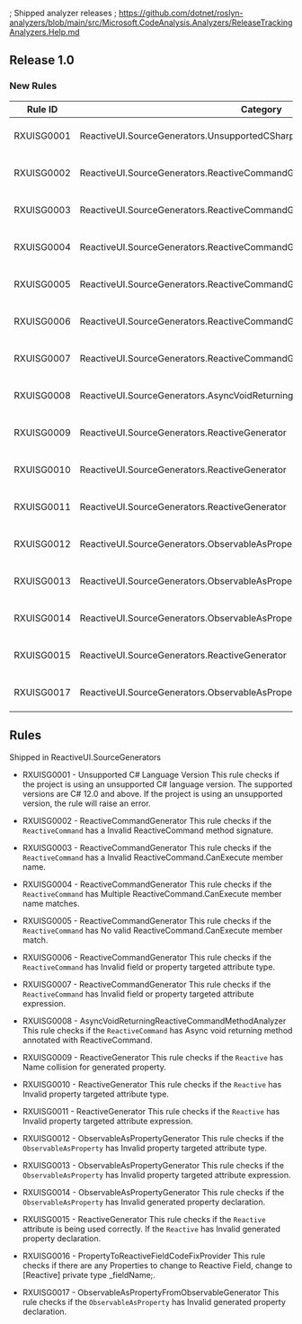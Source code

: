 ; Shipped analyzer releases
; https://github.com/dotnet/roslyn-analyzers/blob/main/src/Microsoft.CodeAnalysis.Analyzers/ReleaseTrackingAnalyzers.Help.md

## Release 1.0

### New Rules

Rule ID | Category | Severity | Notes
--------|----------|----------|-------
RXUISG0001 | ReactiveUI.SourceGenerators.UnsupportedCSharpLanguageVersionAnalyzer | Error | See https://www.reactiveui.net/docs/handbook/view-models/boilerplate-code.html
RXUISG0002 | ReactiveUI.SourceGenerators.ReactiveCommandGenerator | Error | See https://www.reactiveui.net/docs/handbook/view-models/boilerplate-code.html
RXUISG0003 | ReactiveUI.SourceGenerators.ReactiveCommandGenerator | Error | See https://www.reactiveui.net/docs/handbook/view-models/boilerplate-code.html
RXUISG0004 | ReactiveUI.SourceGenerators.ReactiveCommandGenerator | Error | See https://www.reactiveui.net/docs/handbook/view-models/boilerplate-code.html
RXUISG0005 | ReactiveUI.SourceGenerators.ReactiveCommandGenerator | Error | See https://www.reactiveui.net/docs/handbook/view-models/boilerplate-code.html
RXUISG0006 | ReactiveUI.SourceGenerators.ReactiveCommandGenerator | Error | See https://www.reactiveui.net/docs/handbook/view-models/boilerplate-code.html
RXUISG0007 | ReactiveUI.SourceGenerators.ReactiveCommandGenerator | Error | See https://www.reactiveui.net/docs/handbook/view-models/boilerplate-code.html
RXUISG0008 | ReactiveUI.SourceGenerators.AsyncVoidReturningReactiveCommandMethodAnalyzer | Error | See https://www.reactiveui.net/docs/handbook/view-models/boilerplate-code.html
RXUISG0009 | ReactiveUI.SourceGenerators.ReactiveGenerator | Error | See https://www.reactiveui.net/docs/handbook/view-models/boilerplate-code.html
RXUISG0010 | ReactiveUI.SourceGenerators.ReactiveGenerator | Error | See https://www.reactiveui.net/docs/handbook/view-models/boilerplate-code.html
RXUISG0011 | ReactiveUI.SourceGenerators.ReactiveGenerator | Error | See https://www.reactiveui.net/docs/handbook/view-models/boilerplate-code.html
RXUISG0012 | ReactiveUI.SourceGenerators.ObservableAsPropertyGenerator | Error | See https://www.reactiveui.net/docs/handbook/view-models/boilerplate-code.html
RXUISG0013 | ReactiveUI.SourceGenerators.ObservableAsPropertyGenerator | Error | See https://www.reactiveui.net/docs/handbook/view-models/boilerplate-code.html
RXUISG0014 | ReactiveUI.SourceGenerators.ObservableAsPropertyGenerator | Error | See https://www.reactiveui.net/docs/handbook/view-models/boilerplate-code.html
RXUISG0015 | ReactiveUI.SourceGenerators.ReactiveGenerator | Error | See https://www.reactiveui.net/docs/handbook/view-models/boilerplate-code.html
RXUISG0017 | ReactiveUI.SourceGenerators.ObservableAsPropertyFromObservableGenerator | Error | See https://www.reactiveui.net/docs/handbook/view-models/boilerplate-code.html


## Rules
Shipped in ReactiveUI.SourceGenerators

- RXUISG0001 - Unsupported C# Language Version
This rule checks if the project is using an unsupported C# language version. The supported versions are C# 12.0 and above. If the project is using an unsupported version, the rule will raise an error.

- RXUISG0002 - ReactiveCommandGenerator
This rule checks if the `ReactiveCommand` has a Invalid ReactiveCommand method signature.

- RXUISG0003 - ReactiveCommandGenerator
This rule checks if the `ReactiveCommand` has a Invalid ReactiveCommand.CanExecute member name.

- RXUISG0004 - ReactiveCommandGenerator
This rule checks if the `ReactiveCommand` has Multiple ReactiveCommand.CanExecute member name matches.

- RXUISG0005 - ReactiveCommandGenerator
This rule checks if the `ReactiveCommand` has No valid ReactiveCommand.CanExecute member match.

- RXUISG0006 - ReactiveCommandGenerator
This rule checks if the `ReactiveCommand` has Invalid field or property targeted attribute type.

- RXUISG0007 - ReactiveCommandGenerator
This rule checks if the `ReactiveCommand` has Invalid field or property targeted attribute expression.

- RXUISG0008 - AsyncVoidReturningReactiveCommandMethodAnalyzer
This rule checks if the `ReactiveCommand` has Async void returning method annotated with ReactiveCommand.

- RXUISG0009 - ReactiveGenerator
This rule checks if the `Reactive` has Name collision for generated property.

- RXUISG0010 - ReactiveGenerator
This rule checks if the `Reactive` has Invalid property targeted attribute type.

- RXUISG0011 - ReactiveGenerator
This rule checks if the `Reactive` has Invalid property targeted attribute expression.

- RXUISG0012 - ObservableAsPropertyGenerator
This rule checks if the `ObservableAsProperty` has Invalid property targeted attribute type.

- RXUISG0013 - ObservableAsPropertyGenerator
This rule checks if the `ObservableAsProperty` has Invalid property targeted attribute expression.

- RXUISG0014 - ObservableAsPropertyGenerator
This rule checks if the `ObservableAsProperty` has Invalid generated property declaration.

- RXUISG0015 - ReactiveGenerator
This rule checks if the `Reactive` attribute is being used correctly. If the `Reactive` has Invalid generated property declaration.

- RXUISG0016 - PropertyToReactiveFieldCodeFixProvider
This rule checks if there are any Properties to change to Reactive Field, change to [Reactive] private type _fieldName;.

- RXUISG0017 - ObservableAsPropertyFromObservableGenerator
This rule checks if the `ObservableAsProperty` has Invalid generated property declaration.

